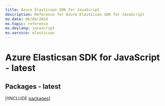 ```yaml
---
title: Azure Elasticsan SDK for JavaScript
description: Reference for Azure Elasticsan SDK for JavaScript
ms.date: 06/04/2024
ms.topic: reference
ms.devlang: javascript
ms.service: elasticsan
---
```

# Azure Elasticsan SDK for JavaScript - latest
## Packages - latest
[!INCLUDE [packages](elasticsan-index.md)]